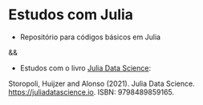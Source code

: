 # Estudos com Julia
- Repositório para códigos básicos em Julia

&&

- Estudos com o livro [Julia Data Science](https://juliadatascience.io/):

Storopoli, Huijzer and Alonso (2021). Julia Data Science. https://juliadatascience.io. ISBN: 9798489859165.

